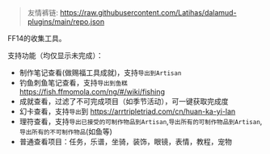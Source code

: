 > 友情裤链: https://raw.githubusercontent.com/Latihas/dalamud-plugins/main/repo.json

FF14的收集工具。

支持功能（均仅显示未完成）：

- 制作笔记查看(做赐福工具成就)，支持`导出到Artisan`
- 钓鱼刺鱼笔记查看，支持`导出到鱼糕` https://fish.ffmomola.com/ng/#/wiki/fishing
- 成就查看，过滤了不可完成项目（如季节活动），可一键获取完成度
- 幻卡查看，支持`导出`到 https://arrtripletriad.com/cn/huan-ka-yi-lan
- 理符查看，支持`导出已接受的可制作物品到Artisan`,`导出所有的可制作物品到Artisan`,`导出所有的不可制作物品`(如鱼等)
- 普通查看项目：任务，乐谱，坐骑，装饰，眼镜，表情，教程，宠物

